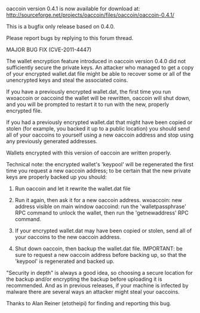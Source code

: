 oaccoin version 0.4.1 is now available for download at:
http://sourceforge.net/projects/oaccoin/files/oaccoin/oaccoin-0.4.1/

This is a bugfix only release based on 0.4.0.

Please report bugs by replying to this forum thread.

MAJOR BUG FIX  (CVE-2011-4447)

The wallet encryption feature introduced in oaccoin version 0.4.0 did not sufficiently secure the private keys. An attacker who
managed to get a copy of your encrypted wallet.dat file might be able to recover some or all of the unencrypted keys and steal the
associated coins.

If you have a previously encrypted wallet.dat, the first time you run wxoaccoin or oaccoind the wallet will be rewritten, oaccoin will
shut down, and you will be prompted to restart it to run with the new, properly encrypted file.

If you had a previously encrypted wallet.dat that might have been copied or stolen (for example, you backed it up to a public
location) you should send all of your oaccoins to yourself using a new oaccoin address and stop using any previously generated addresses.

Wallets encrypted with this version of oaccoin are written properly.

Technical note: the encrypted wallet's 'keypool' will be regenerated the first time you request a new oaccoin address; to be certain that the
new private keys are properly backed up you should:

1. Run oaccoin and let it rewrite the wallet.dat file

2. Run it again, then ask it for a new oaccoin address.
wxoaccoin: new address visible on main window
oaccoind: run the 'walletpassphrase' RPC command to unlock the wallet,  then run the 'getnewaddress' RPC command.

3. If your encrypted wallet.dat may have been copied or stolen, send all of your oaccoins to the new oaccoin address.

4. Shut down oaccoin, then backup the wallet.dat file.
IMPORTANT: be sure to request a new oaccoin address before backing up, so that the 'keypool' is regenerated and backed up.

"Security in depth" is always a good idea, so choosing a secure location for the backup and/or encrypting the backup before uploading it is recommended. And as in previous releases, if your machine is infected by malware there are several ways an attacker might steal your oaccoins.

Thanks to Alan Reiner (etotheipi) for finding and reporting this bug.
